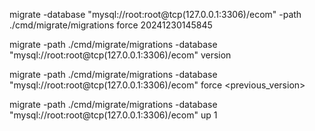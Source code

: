 migrate -database "mysql://root:root@tcp(127.0.0.1:3306)/ecom" -path ./cmd/migrate/migrations force 20241230145845

migrate -path ./cmd/migrate/migrations -database "mysql://root:root@tcp(127.0.0.1:3306)/ecom" version

migrate -path ./cmd/migrate/migrations -database "mysql://root:root@tcp(127.0.0.1:3306)/ecom" force <previous_version>

migrate -path ./cmd/migrate/migrations -database "mysql://root:root@tcp(127.0.0.1:3306)/ecom" up 1
